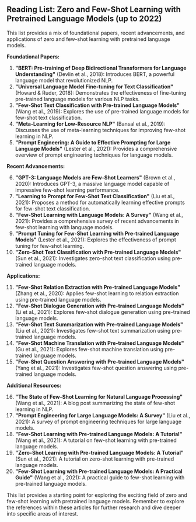 ## Reading List: Zero and Few-Shot Learning with Pretrained Language Models (up to 2022)

This list provides a mix of foundational papers, recent advancements, and applications of zero and few-shot learning with pretrained language models.

**Foundational Papers:**

1. **"BERT: Pre-training of Deep Bidirectional Transformers for Language Understanding"** (Devlin et al., 2018): Introduces BERT, a powerful language model that revolutionized NLP.
2. **"Universal Language Model Fine-tuning for Text Classification"** (Howard & Ruder, 2018): Demonstrates the effectiveness of fine-tuning pre-trained language models for various NLP tasks.
3. **"Few-Shot Text Classification with Pre-trained Language Models"** (Wang et al., 2019): Explores the use of pre-trained language models for few-shot text classification.
4. **"Meta-Learning for Low-Resource NLP"** (Bansal et al., 2019): Discusses the use of meta-learning techniques for improving few-shot learning in NLP.
5. **"Prompt Engineering: A Guide to Effective Prompting for Large Language Models"** (Lester et al., 2021): Provides a comprehensive overview of prompt engineering techniques for language models.

**Recent Advancements:**

6. **"GPT-3: Language Models are Few-Shot Learners"** (Brown et al., 2020): Introduces GPT-3, a massive language model capable of impressive few-shot learning performance.
7. **"Learning to Prompt for Few-Shot Text Classification"** (Liu et al., 2021): Proposes a method for automatically learning effective prompts for few-shot text classification.
8. **"Few-Shot Learning with Language Models: A Survey"** (Wang et al., 2021): Provides a comprehensive survey of recent advancements in few-shot learning with language models.
9. **"Prompt Tuning for Few-Shot Learning with Pre-trained Language Models"** (Lester et al., 2021): Explores the effectiveness of prompt tuning for few-shot learning.
10. **"Zero-Shot Text Classification with Pre-trained Language Models"** (Sun et al., 2021): Investigates zero-shot text classification using pre-trained language models.

**Applications:**

11. **"Few-Shot Relation Extraction with Pre-trained Language Models"** (Zhang et al., 2020): Applies few-shot learning to relation extraction using pre-trained language models.
12. **"Few-Shot Dialogue Generation with Pre-trained Language Models"** (Li et al., 2021): Explores few-shot dialogue generation using pre-trained language models.
13. **"Few-Shot Text Summarization with Pre-trained Language Models"** (Liu et al., 2021): Investigates few-shot text summarization using pre-trained language models.
14. **"Few-Shot Machine Translation with Pre-trained Language Models"** (Gu et al., 2021): Explores few-shot machine translation using pre-trained language models.
15. **"Few-Shot Question Answering with Pre-trained Language Models"** (Yang et al., 2021): Investigates few-shot question answering using pre-trained language models.

**Additional Resources:**

16. **"The State of Few-Shot Learning for Natural Language Processing"** (Wang et al., 2021): A blog post summarizing the state of few-shot learning in NLP.
17. **"Prompt Engineering for Large Language Models: A Survey"** (Liu et al., 2021): A survey of prompt engineering techniques for large language models.
18. **"Few-Shot Learning with Pre-trained Language Models: A Tutorial"** (Wang et al., 2021): A tutorial on few-shot learning with pre-trained language models.
19. **"Zero-Shot Learning with Pre-trained Language Models: A Tutorial"** (Sun et al., 2021): A tutorial on zero-shot learning with pre-trained language models.
20. **"Few-Shot Learning with Pre-trained Language Models: A Practical Guide"** (Wang et al., 2021): A practical guide to few-shot learning with pre-trained language models.

This list provides a starting point for exploring the exciting field of zero and few-shot learning with pretrained language models. Remember to explore the references within these articles for further research and dive deeper into specific areas of interest.